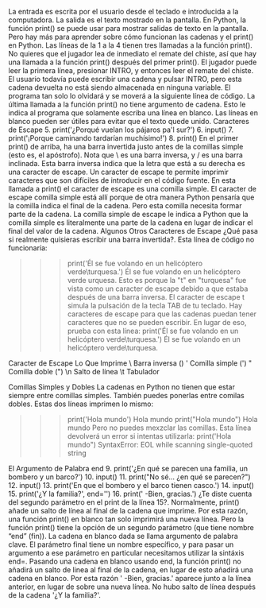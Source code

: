 La entrada es escrita por el usuario desde el teclado e introducida a la computadora. La salida es el texto
mostrado en la pantalla. En Python, la función print() se puede usar para mostrar salidas de
texto en la pantalla. Pero hay más para aprender sobre cómo funcionan las cadenas y el print()
en Python.
Las líneas de la 1 a la 4 tienen tres llamadas a la función print(). No quieres que el jugador lea
de inmediato el remate del chiste, así que hay una llamada a la función print() después del
primer print(). El jugador puede leer la primera línea, presionar INTRO, y entonces leer el
remate del chiste.
El usuario todavía puede escribir una cadena y pulsar INTRO, pero esta cadena devuelta no está
siendo almacenada en ninguna variable. El programa tan solo lo olvidará y se moverá a la
siguiente línea de código.
La última llamada a la función print() no tiene argumento de cadena. Esto le indica al programa
que solamente escriba una línea en blanco. Las líneas en blanco pueden ser útiles para evitar que
el texto quede unido.
Caracteres de Escape 5. print('¿Porqué vuelan los pájaros pa\'l sur?') 6. input() 7. print('¡Porque caminando tardarían muchísimo!') 8. print()
En el primer print() de arriba, ha una barra invertida justo antes de la comillas simple (esto es,
el apóstrofo). Nota que \ es una barra inversa, y / es una barra inclinada. Esta barra inversa
indica que la letra que está a su derecha es una caracter de escape. Un caracter de escape te
permite imprimir caracteres que son difíciles de introducir en el código fuente. En esta llamada a
print() el caracter de escape es una comilla simple.
El caracter de escape comilla simple está allí porque de otra manera Python pensaría que la
comilla indica el final de la cadena. Pero esta comilla necesita formar parte de la cadena. La
comilla simple de escape le indica a Python que la comilla simple es literalmente una parte de la
cadena en lugar de indicar el final del valor de la cadena.
Algunos Otros Caracteres de Escape
¿Qué pasa si realmente quisieras escribir una barra invertida?. Esta línea de código no
funcionaría:

> > > print('Él se fue volando en un helicóptero verde\turquesa.')
> > > Él se fue volando en un helicóptero verde urquesa.
> > > Esto es porque la "t" en "turquesa" fue vista como un caracter de escape debido a que estaba
> > > después de una barra inversa. El caracter de escape t simula la pulsación de la tecla TAB de tu
> > > teclado. Hay caracteres de escape para que las cadenas puedan tener caracteres que no se pueden
> > > escribir.
> > > En lugar de eso, prueba con esta línea:
> > > print('Él se fue volando en un helicóptero verde\\turquesa.')
> > > Él se fue volando en un helicóptero verde\turquesa.

Caracter de Escape Lo Que Imprime
\\ Barra inversa (\)
\' Comilla simple (')
\" Comilla doble (")
\n Salto de línea
\t Tabulador

Comillas Simples y Dobles
La cadenas en Python no tienen que estar siempre entre comillas simples. También puedes
ponerlas entre comilas dobles. Estas dos líneas imprimen lo mismo:

> > > print('Hola mundo')
> > > Hola mundo
> > > print("Hola mundo")
> > > Hola mundo
> > > Pero no puedes mexzclar las comillas. Esta línea devolverá un error si intentas utilizarla:
> > > print('Hola mundo")
> > > SyntaxError: EOL while scanning single-quoted string

El Argumento de Palabra end 9. print('¿En qué se parecen una familia, un bombero y un barco?') 10. input() 11. print("No sé... ¿en qué se parecen?") 12. input() 13. print('En que el bombero y el barco tienen casco.') 14. input() 15. print('¿Y la familia?', end='') 16. print(' -Bien, gracias.')
¿Te diste cuenta del segundo parámetro en el print de la línea 15?. Normalmente, print() añade
un salto de línea al final de la cadena que imprime. Por esta razón, una función print() en
blanco tan solo imprimirá una nueva línea. Pero la función print() tiene la opción de un
segundo parámetro (que tiene nombre “end” (fin)).
La cadena en blanco dada se llama argumento de palabra clave. El parámetro final tiene un
nombre específico, y para pasar un argumento a ese parámetro en particular necesitamos utilizar
la sintáxis end=.
Pasando una cadena en blanco usando end, la función print() no añadirá un salto de linea al
final de la cadena, en lugar de esto añadirá una cadena en blanco. Por esta razón ' -Bien,
gracias.' aparece junto a la línea anterior, en lugar de sobre una nueva línea. No hubo salto de
línea después de la cadena '¿Y la familia?'.
